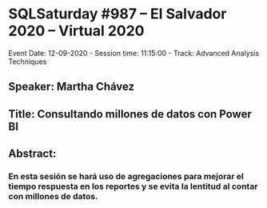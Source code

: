 # SQLSaturday #987 –  El Salvador 2020 – Virtual 2020
Event Date: 12-09-2020 - Session time: 11:15:00 - Track: Advanced Analysis Techniques
## Speaker: Martha Chávez
## Title: Consultando millones de datos con Power BI
## Abstract:
### En esta sesión se hará uso de agregaciones para mejorar el tiempo respuesta en los reportes y se evita la lentitud al contar con millones de datos.
